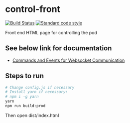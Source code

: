 # control-front

[![Build Status][build-badge]][build] [![Standard code style][standard-badge]][standard]

[build]: https://travis-ci.org/teamwaterloop/control-front

[build-badge]: https://travis-ci.org/teamwaterloop/control-front.svg?branch=master

[standard]: https://standardjs.com

[standard-badge]: https://img.shields.io/badge/code_style-standard-brightgreen.svg

Front end HTML page for controlling the pod

## See below link for documentation

* [Commands and Events for Websocket Communication](https://github.com/teamwaterloop/control-front/tree/master/events)

## Steps to run

```bash
# Change config.js if necessary
# Install yarn if necessary:
# npm i -g yarn
yarn
npm run build:prod
```

Then open dist/index.html
